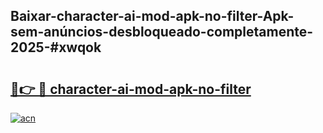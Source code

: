 ## Baixar-character-ai-mod-apk-no-filter-Apk-sem-anúncios-desbloqueado-completamente-2025-#xwqok

# <h2><a href="https://ainizakaria.my?title=character-ai-mod-apk-no-filter&ref=22M">🔗👉 🔴 character-ai-mod-apk-no-filter</a></h2>

[![acn](https://github.com/user-attachments/assets/0f9c940e-d8b0-45ae-aac7-cd30a18b3e1c)](https://ainizakaria.my?title=character-ai-mod-apk-no-filter&ref=22M)

